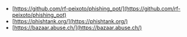 - [https://github.com/rf-peixoto/phishing_pot/](https://github.com/rf-peixoto/phishing_pot)
- [https://phishtank.org/](https://phishtank.org/)
- [https://bazaar.abuse.ch/](https://bazaar.abuse.ch/)